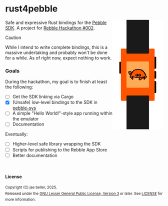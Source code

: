 # rust4pebble

<img align="right" width="160" height="350" src="media/watch.svg">

Safe and expressive Rust bindings for the [Pebble SDK](https://developer.rebble.io/developer.pebble.com/index.html). A project for [Rebble Hackathon #002](https://rebble.io/hackathon-002/).

> [!CAUTION]
> While I intend to write complete bindings, this is a massive undertaking and probably won't be done for a while. As of right now, expect nothing to work.

### Goals

During the hackathon, my goal is to finish at least the following:
- [ ] Get the SDK linking via Cargo
- [x] (Unsafe) low-level bindings to the SDK in [pebble-sys](pebble-sys/)
- [ ] A simple "Hello World!"-style app running within the emulator
- [ ] Documentation

Eventually:
- [ ] Higher-level safe library wrapping the SDK
- [ ] Scripts for publishing to the Rebble App Store
- [ ] Better documentation

<br />

#### License

<sup>
Copyright (C) jae beller, 2025.
</sup>
<br />
<sup>
Released under the <a href="https://www.gnu.org/licenses/lgpl-3.0.txt">GNU Lesser General Public License, Version 3</a> or later. See <a href="LICENSE">LICENSE</a> for more information.
</sup>
